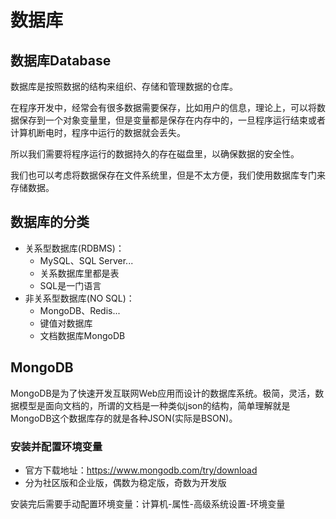 # 数据库

## 数据库Database

数据库是按照数据的结构来组织、存储和管理数据的仓库。

在程序开发中，经常会有很多数据需要保存，比如用户的信息，理论上，可以将数据保存到一个对象变量里，但是变量都是保存在内存中的，一旦程序运行结束或者计算机断电时，程序中运行的数据就会丢失。

所以我们需要将程序运行的数据持久的存在磁盘里，以确保数据的安全性。

我们也可以考虑将数据保存在文件系统里，但是不太方便，我们使用数据库专门来存储数据。

## 数据库的分类

- 关系型数据库(RDBMS)：
  - MySQL、SQL Server...
  - 关系数据库里都是表
  - SQL是一门语言
- 非关系型数据库(NO SQL)：
  - MongoDB、Redis...
  - 键值对数据库
  - 文档数据库MongoDB

## MongoDB

MongoDB是为了快速开发互联网Web应用而设计的数据库系统。极简，灵活，数据模型是面向文档的，所谓的文档是一种类似json的结构，简单理解就是MongoDB这个数据库存的就是各种JSON(实际是BSON)。

### 安装并配置环境变量

- 官方下载地址：https://www.mongodb.com/try/download
- 分为社区版和企业版，偶数为稳定版，奇数为开发版

安装完后需要手动配置环境变量：计算机-属性-高级系统设置-环境变量
